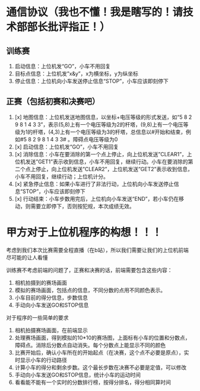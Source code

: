 # 通信协议（我也不懂！我是瞎写的！请技术部部长批评指正！）

## 训练赛

1.	启动信息：上位机发“GO”，小车不用回复
2.	目标点信息：上位机发”x&y”，x为横坐标，y为纵坐标
3.	停止信息：上位机向小车发送停止信息“STOP”，小车应该即刻停下

## 正赛（包括初赛和决赛吧）

1. [x] 地图信息：上位机发送地图信息，以坐标+电压等级的形式发送，如“5 8 2 9 8 1 4 3 3”，表示(5,8)上有一个电压等级为2的杆塔，(9,8)上有一个电压等级为1的杆塔，(4,3)上有一个电压等级为3的杆塔，总信息以#开始和结束，例如#5 8 2 9 8 1 4 3 3# 。障碍点电压等级为0
2. [x] 启动信息：上位机发“GO”，小车不用回复
3. [x] 消除信息：小车在要消除的第一个点上停止，向上位机发送”CLEAR1”，上位机发送”GET1”表示收到信息，小车不用回复，继续行动。小车在要消除的第二个点上停止，向上位机发送”CLEAR2”，上位机发送”GET2”表示收到信息，小车不用回复，继续行动；上位机计分。
4. [x] 紧急停止信息：如果小车进行了非法行动，上位机向小车发送停止信息“STOP”，小车应该即刻停下
5. [x] 行动结束：小车步数用完后，上位机向小车发送“END”，若小车仍在移动，则需要立即停下，否则按犯规，本次成绩无效。

# 甲方对于上位机程序的构想！！！

考虑到我们本次比赛需要全程直播（在b站），所以我们需要让我们的上位机前端尽可能的让人看懂

训练赛不考虑前端的问题了，正赛和决赛的话，前端需要包含这些内容：

1.	相机拍摄到的赛场画面
2.	模拟的赛场画面，包括点的信息，不同分数的点用不同颜色表示。
3.	小车目前的得分信息，步数信息
4.	手动向小车发送GO和STOP信息

对于程序的一些简单的要求

1.	相机拍摄赛场画面，在前端显示
2.	处理赛场画面，得到模拟的10*10的赛场图，上面标有小车的位置和分数点，障碍点。消除后分数点自动消失。每个分数点上能显示不同的颜色
3.	比赛开始后，确认小车所在的开始起点（在决赛，这个点不必要是原点），实时显示小车的行动路径
4.	计算小车的得分和剩余步数。这个最长步数在决赛不必要是定值，可以修改
5.	手动向小车发送GO和STOP信息，统计小车的运动时间
6.	看看能不能有一个实时的分数排行榜，按得分排名，得分相同算时间



